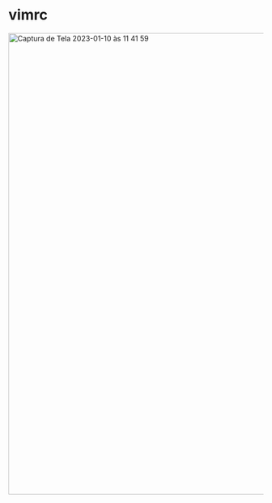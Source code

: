 # vimrc

<img width="910" alt="Captura de Tela 2023-01-10 às 11 41 59" src="https://user-images.githubusercontent.com/36086067/211581161-d6779201-95b6-4127-878b-c43864ce6448.png">
